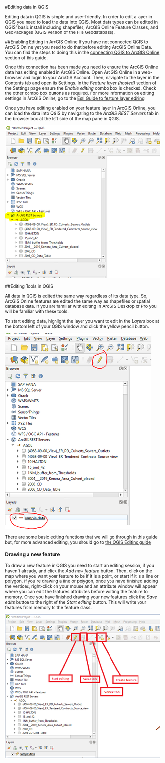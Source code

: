 #Editing data in QGIS

Editing data in QGIS is simple and user-friendly. In order to edit a layer in QGIS you need to load the data into QGIS. Most data types can be edited in QGIS' basic install including shapefiles, ArcGIS Online Feature Classes, and GeoPackages (QGIS version of the File Geodatabase).

##Enabling Editing in ArcGIS Online
If you have not connected QGIS to ArcGIS Online yet you need to do that before editing ArcGIS Online Data. You can find the steps to doing this in the [connecting QGIS to ArcGIS Online](getting-started-with-QGIS/connecting-to-agol.md) section of this guide.

Once this connection has been made you need to ensure the ArcGIS Online data has editing enabled in ArcGIS Online. Open ArcGIS Online in a web-browser and login to your ArcGIS Account. Then, navigate to the layer in the Contents tab and open its Settings.
In the *Feature layer (hosted)* section of the Settings page ensure the *Enable editing* combo box is checked. Check the other combo box buttons as required. For more information on editing settings in ArcGIS Online, go to the [Esri Guide to feature layer editing](https://doc.arcgis.com/en/arcgis-online/manage-data/manage-editing-hfl.htm)

Once you have editing enabled on your feature layer in ArcGIS Online, you can load the data into QGIS by navigating to the *ArcGIS REST Servers* tab in the browser box at the left side of the map pane in QGIS.

![ArcGIS REST Servers](images/qgisAddDataAGOL.PNG)

##Editing Tools in QGIS

All data in QGIS is edited the same way regardless of its data type. So, ArcGIS Online features are edited the same way as shapefiles or spatial database data. If you are familiar with editing in ArcGIS Desktop or Pro you will be familiar with these tools.

To start editing data, highlight the layer you want to edit in the *Layers* box at the bottom left of your QGIS window and click the yellow pencil button.

![QGIS start edit session](images/qgisStartEdit.PNG)

There are some basic editing functions that we will go through in this guide but, for more advanced editing, you should go to [the QGIS Editing guide](https://docs.qgis.org/3.40/en/docs/user_manual/working_with_vector/editing_geometry_attributes.html)

### Drawing a new feature

To draw a new feature in QGIS you need to start an editing session, if you haven't already, and click the *Add new feature* button. Then, click on the map where you want your feature to be if it is a point, or start if it is a line or polygon.
If you're drawing a line or polygon, once you have finished adding the vertices, right-click on your mouse and an attribute window will appear where you can edit the features attributes before writing the feature to memory. Once you have finished drawing your new features click the *Save edits* button to the right of the *Start editing* button. This will write your features from memory to the feature class.

![QGIS start edit session](images/qgisEditing.PNG)
